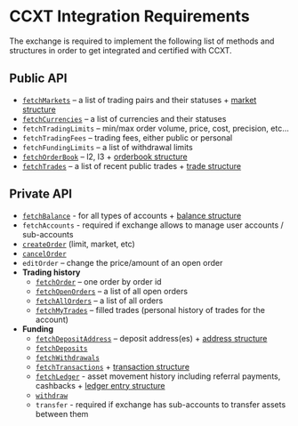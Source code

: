 # CCXT Integration Requirements

The exchange is required to implement the following list of methods and structures in order to get integrated and certified with CCXT.

## Public API

- [`fetchMarkets`](https://github.com/ccxt/ccxt/wiki/Manual#markets) – a list of trading pairs and their statuses + [market structure](https://github.com/ccxt/ccxt/wiki/Manual#market-structure)
- [`fetchCurrencies`]() – a list of currencies and their statuses
- `fetchTradingLimits` – min/max order volume, price, cost, precision, etc...
- `fetchTradingFees` – trading fees, either public or personal
- `fetchFundingLimits` – a list of withdrawal limits
- [`fetchOrderBook`](https://github.com/ccxt/ccxt/wiki/Manual#order-book) – l2, l3 + [orderbook structure](https://github.com/ccxt/ccxt/wiki/Manual#order-book-structure)
- [`fetchTrades`](https://github.com/ccxt/ccxt/wiki/Manual#trades-executions-transactions) – a list of recent public trades + [trade structure](https://github.com/ccxt/ccxt/wiki/Manual#trade-structure)

## Private API

- [`fetchBalance`](https://github.com/ccxt/ccxt/wiki/Manual#querying-account-balance) - for all types of accounts + [balance structure](https://github.com/ccxt/ccxt/wiki/Manual#balance-structure)
- `fetchAccounts` - required if exchange allows to manage user accounts / sub-accounts
- [`createOrder`](https://github.com/ccxt/ccxt/wiki/Manual#placing-orders) (limit, market, etc)
- [`cancelOrder`](https://github.com/ccxt/ccxt/wiki/Manual#canceling-orders)
- `editOrder` – change the price/amount of an open order
- **Trading history**
  - [`fetchOrder`](https://github.com/ccxt/ccxt/wiki/Manual#querying-orders) – one order by order id
  - [`fetchOpenOrders`](https://github.com/ccxt/ccxt/wiki/Manual#querying-orders) – a list of all open orders
  - [`fetchAllOrders`](https://github.com/ccxt/ccxt/wiki/Manual#querying-orders) – a list of all orders
  - [`fetchMyTrades`](https://github.com/ccxt/ccxt/wiki/Manual#personal-trades) – filled trades (personal history of trades for the account)
- **Funding**
  - [`fetchDepositAddress`](https://github.com/ccxt/ccxt/wiki/Manual#funding-your-account) – deposit address(es) + [address structure](https://github.com/ccxt/ccxt/wiki/Manual#address-structure)
  - [`fetchDeposits`](https://github.com/ccxt/ccxt/wiki/Manual#transactions)
  - [`fetchWithdrawals`](https://github.com/ccxt/ccxt/wiki/Manual#transactions)
  - [`fetchTransactions`](https://github.com/ccxt/ccxt/wiki/Manual#transactions) + [transaction structure](https://github.com/ccxt/ccxt/wiki/Manual#transaction-structure)
  - [`fetchLedger`](https://github.com/ccxt/ccxt/wiki/Manual#ledger) - asset movement history including referral payments, cashbacks + [ledger entry structure](https://github.com/ccxt/ccxt/wiki/Manual#ledger-entry-structureccccccigfrubcntngfuhein)
  - [`withdraw`](https://github.com/ccxt/ccxt/wiki/Manual#withdraw)
  - `transfer` - required if exchange has sub-accounts to transfer assets between them
